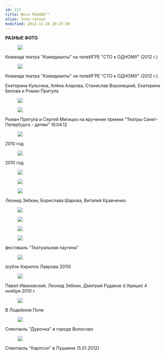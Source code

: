 ```yaml
---
id: 117
title: Фото РАЗНОЕ""
alias: foto-raznoe
modified: 2013-11-28 20:25:38
---
```


**РАЗНЫЕ ФОТО**

<figure><img src="images/stories/random/sto k odnomy2222.jpg" /></figure>

Команда театра "Комедианты" на телеИГРЕ "СТО к ОДНОМУ" (2012 г.)

<figure><img src="images/stories/random/sto k odnomy 1111.jpg" /></figure>

Команда театра "Комедианты" на телеИГРЕ "СТО к ОДНОМУ" (2012 г.)

Екатерина Культина, Алёна Азарова, Станислав Воронецкий, Екатерина Белова и Роман Притула

<figure><img src="images/stories/random/tttruppa 2012.jpg" /></figure>

<figure><img src="images/stories/random/premia teatr-detiam 1.jpg" /></figure>

Роман Притула и Сергей Мигицко на вручении премии "Театры Санкт-Петербурга - детям" 16.04.12

<figure><img src="images/stories/random/tryppa.jpg" /></figure>

2010 год

<figure><img src="images/stories/random/img_5975.jpg" /></figure>

2010 год

<figure><img src="images/stories/random/foto raznie.jpg" /></figure>

<figure><img src="images/stories/random/foto raznie2.jpg" /></figure>

<figure><img src="images/stories/random/foto raznie3.jpg" /></figure>

Леонид Зябкин, Борислава Шарова, Виталий Кравченко

<figure><img src="images/stories/random/foto raznie4.jpg" /></figure>

<figure><img src="images/stories/random/foto raznie5.jpg" /></figure>

<figure><img src="images/stories/random/dyrochka.jpg" /></figure>

<figure><img src="images/stories/random/teatralnaia paytina.jpg" /></figure>

фестиваль "Театральная паутина"

<figure><img src="images/stories/random/fytbol.jpg" /></figure>

(кубок Кирилла Лаврова 2010)

<figure><img src="images/stories/random/sirano.jpg" /></figure>

Павел Ивановский, Леонид Зябкин, Дмитрий Рудаков (г.Криши) 4 ноября 2010 г.

<figure><img src="images/stories/random/v lodeinom pole.jpg" /></figure>

В Лодейном Поле

<figure><img src="images/stories/random/v volosovo.jpg" /></figure>

Спектакль "Дурочка" в городе Волосово

<figure><img src="images/stories/random/karlson v pushkine.jpg" /></figure>

Спектакль "Карлсон" в Пушкине (5.01.2012)

